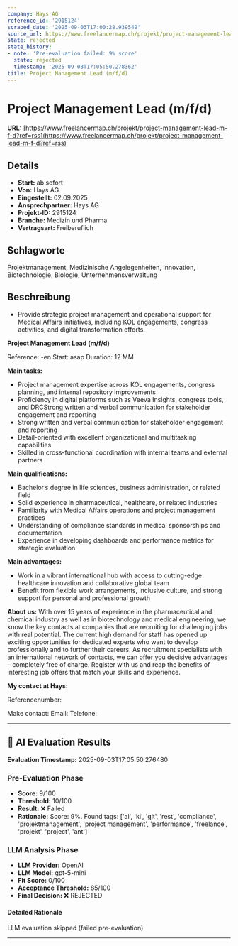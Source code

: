 ```yaml
---
company: Hays AG
reference_id: '2915124'
scraped_date: '2025-09-03T17:00:28.939549'
source_url: https://www.freelancermap.ch/projekt/project-management-lead-m-f-d?ref=rss
state: rejected
state_history:
- note: 'Pre-evaluation failed: 9% score'
  state: rejected
  timestamp: '2025-09-03T17:05:50.278362'
title: Project Management Lead (m/f/d)
---
```



# Project Management Lead (m/f/d)
**URL:** [https://www.freelancermap.ch/projekt/project-management-lead-m-f-d?ref=rss](https://www.freelancermap.ch/projekt/project-management-lead-m-f-d?ref=rss)
## Details
- **Start:** ab sofort
- **Von:** Hays AG
- **Eingestellt:** 02.09.2025
- **Ansprechpartner:** Hays AG
- **Projekt-ID:** 2915124
- **Branche:** Medizin und Pharma
- **Vertragsart:** Freiberuflich

## Schlagworte
Projektmanagement, Medizinische Angelegenheiten, Innovation, Biotechnologie, Biologie, Unternehmensverwaltung

## Beschreibung
- Provide strategic project management and operational support for Medical Affairs initiatives, including KOL engagements, congress activities, and digital transformation efforts.

**Project Management Lead (m/f/d)**

Reference: -en
Start: asap
Duration: 12 MM

**Main tasks:**

- Project management expertise across KOL engagements, congress planning, and internal repository improvements
- Proficiency in digital platforms such as Veeva Insights, congress tools, and DRCStrong written and verbal communication for stakeholder engagement and reporting
- Strong written and verbal communication for stakeholder engagement and reporting
- Detail-oriented with excellent organizational and multitasking capabilities
- Skilled in cross-functional coordination with internal teams and external partners

**Main qualifications:**

- Bachelor’s degree in life sciences, business administration, or related field
- Solid experience in pharmaceutical, healthcare, or related industries
- Familiarity with Medical Affairs operations and project management practices
- Understanding of compliance standards in medical sponsorships and documentation
- Experience in developing dashboards and performance metrics for strategic evaluation

**Main advantages:**

- Work in a vibrant international hub with access to cutting-edge healthcare innovation and collaborative global team
- Benefit from flexible work arrangements, inclusive culture, and strong support for personal and professional growth

**About us:**
With over 15 years of experience in the pharmaceutical and chemical industry as well as in biotechnology and medical engineering, we know the key contacts at companies that are recruiting for challenging jobs with real potential. The current high demand for staff has opened up exciting opportunities for dedicated experts who want to develop professionally and to further their careers. As recruitment specialists with an international network of contacts, we can offer you decisive advantages – completely free of charge. Register with us and reap the benefits of interesting job offers that match your skills and experience.

**My contact at Hays:**

Referencenumber:

Make contact:
Email:
Telefone:

---

## 🤖 AI Evaluation Results

**Evaluation Timestamp:** 2025-09-03T17:05:50.276480

### Pre-Evaluation Phase
- **Score:** 9/100
- **Threshold:** 10/100
- **Result:** ❌ Failed
- **Rationale:** Score: 9%. Found tags: ['ai', 'ki', 'git', 'rest', 'compliance', 'projektmanagement', 'project management', 'performance', 'freelance', 'projekt', 'project', 'ant']

### LLM Analysis Phase
- **LLM Provider:** OpenAI
- **LLM Model:** gpt-5-mini
- **Fit Score:** 0/100
- **Acceptance Threshold:** 85/100
- **Final Decision:** ❌ REJECTED

#### Detailed Rationale
LLM evaluation skipped (failed pre-evaluation)

---
